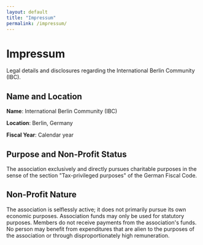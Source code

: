 ```yaml
---
layout: default
title: "Impressum"
permalink: /impressum/
---
```


<div class="page-header">
  <h1>Impressum</h1>
  <p>Legal details and disclosures regarding the International Berlin Community (IBC).</p>
</div>

<div class="content-section">
  <h2>Name and Location</h2>
  <p><strong>Name</strong>: International Berlin Community (IBC)</p>
  <p><strong>Location</strong>: Berlin, Germany</p>
  <p><strong>Fiscal Year</strong>: Calendar year</p>

  <h2>Purpose and Non-Profit Status</h2>
  <p>The association exclusively and directly pursues charitable purposes in the sense of the section "Tax-privileged purposes" of the German Fiscal Code.</p>

  <h2>Non-Profit Nature</h2>
  <p>The association is selflessly active; it does not primarily pursue its own economic purposes. Association funds may only be used for statutory purposes. Members do not receive payments from the association's funds. No person may benefit from expenditures that are alien to the purposes of the association or through disproportionately high remuneration.</p>
</div>
